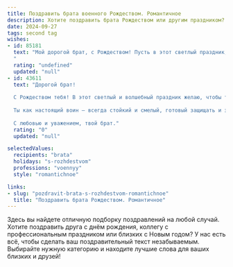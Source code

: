 ```yaml
---
title: Поздравить брата военного Рождеством. Романтичное
description: Хотите поздравить брата Рождеством или другим праздником? Наш ИИ создаст незабываемое поздравление, а вы обязательно выделитесь среди других.  
date: 2024-09-27
tags: second tag
wishes:
- id: 85181
  text: "Мой дорогой брат, с Рождеством! Пусть в этот светлый праздник, полный чудес и волшебства,  твоё сердце согреется любовью, а душа наполнится покоем.  Пусть звезда Вифлеема освещает твой путь, указывая на верность, храбрость и надежду.  Ты – мой герой, мой защитник, и я бесконечно горжусь тобой.  Пусть ангел-хранитель оберегает тебя, мой родной, на всех дорогах и в любых сражениях.  Счастья тебе, крепкого здоровья и мира на земле!
  "
  rating: "undefined"
  updated: "null"
- id: 43611
  text: "Дорогой брат!
  
  С Рождеством тебя! В этот светлый и волшебный праздник желаю, чтобы твое сердце было наполнено теплом и любовью, как в душу приходит свет Рождественской звезды. Пусть каждый миг будет напоминанием о том, как ты важен не только в рядах защитников нашей страны, но и в жизни тех, кто тебя любит.
  
  Ты как настоящий воин — всегда стойкий и смелый, готовый защищать и заботиться. Пусть каждый день приносит тебе радость, мир и счастье, а твоя душа будет напоена волшебством этих святок.
  
  С любовью и уважением, твой брат."
  rating: "0"
  updated: "null"

selectedValues:
  recipients: "brata"
  holidays: "s-rozhdestvom"
  professions: "voennyy"
  style: "romantichnoe"

links:
- slug: "pozdravit-brata-s-rozhdestvom-romantichnoe"
  title: "Поздравить брата Рождеством. Романтичное"
---
```


Здесь вы найдете отличную подборку поздравлений на любой случай. 
Хотите поздравить друга с днём рождения, коллегу с профессиональным праздником или близких с Новым годом? У нас есть всё, чтобы сделать ваш поздравительный текст незабываемым. Выбирайте нужную категорию и находите лучшие слова для ваших близких и друзей!
